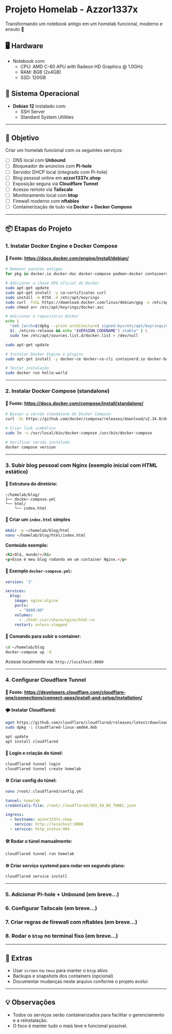 # Projeto Homelab - Azzor1337x

Transformando um notebook antigo em um homelab funcional, moderno e enxuto 🚀

## 🖥️ Hardware

- Notebook com:
  - CPU: AMD C-60 APU with Radeon HD Graphics @ 1.0GHz
  - RAM: 8GB (2x4GB)
  - SSD: 120GB

## 🐧 Sistema Operacional

- **Debian 12** instalado com:
  - SSH Server
  - Standard System Utilities

---

## 🧠 Objetivo

Criar um homelab funcional com os seguintes serviços:

- [ ] DNS local com **Unbound**
- [ ] Bloqueador de anúncios com **Pi-hole**
- [ ] Servidor DHCP local (integrado com Pi-hole)
- [ ] Blog pessoal online em **azzor1337x.shop**
- [ ] Exposição segura via **Cloudflare Tunnel**
- [ ] Acesso remoto via **Tailscale**
- [ ] Monitoramento local com **btop**
- [ ] Firewall moderno com **nftables**
- [ ] Containerização de tudo via **Docker + Docker Compose**

---

## 📦 Etapas do Projeto

### 1. Instalar Docker Engine e Docker Compose

#### 📌 Fonte: https://docs.docker.com/engine/install/debian/

```bash
# Remover pacotes antigos
for pkg in docker.io docker-doc docker-compose podman-docker containerd runc; do sudo apt-get remove $pkg; done

# Adicionar a chave GPG oficial do Docker
sudo apt-get update
sudo apt-get install -y ca-certificates curl
sudo install -m 0755 -d /etc/apt/keyrings
sudo curl -fsSL https://download.docker.com/linux/debian/gpg -o /etc/apt/keyrings/docker.asc
sudo chmod a+r /etc/apt/keyrings/docker.asc

# Adicionar o repositório Docker
echo \
  "deb [arch=$(dpkg --print-architecture) signed-by=/etc/apt/keyrings/docker.asc] https://download.docker.com/linux/debian \
  $(. /etc/os-release && echo "$VERSION_CODENAME") stable" | \
  sudo tee /etc/apt/sources.list.d/docker.list > /dev/null

sudo apt-get update

# Instalar Docker Engine e plugins
sudo apt-get install -y docker-ce docker-ce-cli containerd.io docker-buildx-plugin docker-compose-plugin

# Testar instalação
sudo docker run hello-world
```

---

### 2. Instalar Docker Compose (standalone)

#### 📌 Fonte: https://docs.docker.com/compose/install/standalone/

```bash
# Baixar a versão standalone do Docker Compose
curl -SL https://github.com/docker/compose/releases/download/v2.34.0/docker-compose-linux-x86_64 -o /usr/local/bin/docker-compose

# Criar link simbólico
sudo ln -s /usr/local/bin/docker-compose /usr/bin/docker-compose

# Verificar versão instalada
docker compose version
```

---

### 3. Subir blog pessoal com Nginx (exemplo inicial com HTML estático)

#### 📁 Estrutura do diretório:

```text
~/homelab/blog/
├── docker-compose.yml
└── html/
    └── index.html
```

#### 📝 Criar um `index.html` simples

```bash
mkdir -p ~/homelab/blog/html
nano ~/homelab/blog/html/index.html
```

**Conteúdo exemplo:**
```html
<h1>Olá, mundo!</h1>
<p>Esse é meu blog rodando em um container Nginx.</p>
```

#### 🐳 Exemplo `docker-compose.yml`:

```yaml
version: '3'

services:
  blog:
    image: nginx:alpine
    ports:
      - "8080:80"
    volumes:
      - ./html:/usr/share/nginx/html:ro
    restart: unless-stopped
```

#### 🚀 Comando para subir o container:

```bash
cd ~/homelab/blog
docker-compose up -d
```

Acesse localmente via: `http://localhost:8080`

---

### 4. Configurar Cloudflare Tunnel

#### 📌 Fonte: https://developers.cloudflare.com/cloudflare-one/connections/connect-apps/install-and-setup/installation/

#### 🌩️ Instalar Cloudflared:
```bash
wget https://github.com/cloudflare/cloudflared/releases/latest/download/cloudflared-linux-amd64.deb
sudo dpkg -i cloudflared-linux-amd64.deb

apt update
apt install cloudflared
```

#### 🔐 Login e criação do túnel:
```bash
cloudflared tunnel login
cloudflared tunnel create homelab
```

#### ⚙️ Criar config do túnel:
```bash
nano /root/.cloudflared/config.yml
```

```yaml
tunnel: homelab
credentials-file: /root/.cloudflared/SEU_ID_DO_TUNEL.json

ingress:
  - hostname: azzor1337x.shop
    service: http://localhost:8080
  - service: http_status:404
```

#### 🛠️ Rodar o túnel manualmente:
```bash
cloudflared tunnel run homelab
```

#### ⚙️ Criar serviço systemd para rodar em segundo plano:
```bash
cloudflared service install
```

---

### 5. Adicionar Pi-hole + Unbound (em breve...)

### 6. Configurar Tailscale (em breve...)

### 7. Criar regras de firewall com nftables (em breve...)

### 8. Rodar o `btop` no terminal fixo (em breve...)

---

## 🔧 Extras

- Usar `screen` ou `tmux` para manter o `btop` ativo
- Backups e snapshots dos containers (opcional)
- Documentar mudanças neste arquivo conforme o projeto evolui

---

## 💡 Observações

- Todos os serviços serão containerizados para facilitar o gerenciamento e a reinstalação.
- O foco é manter tudo o mais leve e funcional possível.

